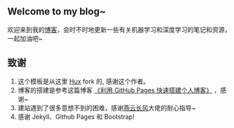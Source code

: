 ## Welcome to my blog~
欢迎来到我的[博客](https://tianguoguo.fun)，会时不时地更新一些有关机器学习和深度学习的笔记和资源，一起加油吧~

## 致谢

1. 这个模板是从这里 [Hux](https://github.com/Huxpro/huxpro.github.io) fork 的, 感谢这个作者。 
2. 博客的搭建是参考这篇博客 [《利用 GitHub Pages 快速搭建个人博客》](http://www.jianshu.com/p/e68fba58f75c) ，感谢~
3. 建站遇到了很多意想不到的困难，感谢[燕云长风](http://www.yanyunchangfeng.com)大佬的耐心指导~
4. 感谢 Jekyll、Github Pages 和 Bootstrap!